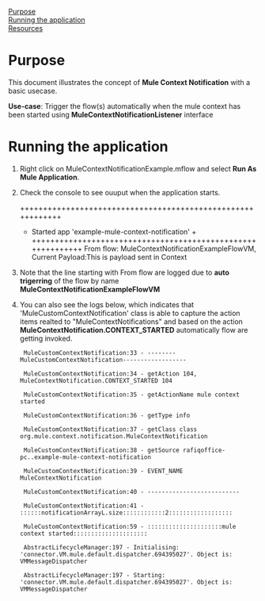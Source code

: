 [Purpose](#purpose)  
[Running the application](#running-the-application)  
[Resources](#resources)

Purpose
===========

This document illustrates the concept of **Mule Context Notification** with a basic usecase.


**Use-case**: Trigger the flow(s) automatically when the mule context has been started using **MuleContextNotificationListener** interface

Running the application
=======================

1. Right click on MuleContextNotificationExample.mflow and select **Run As Mule Application**.
2. Check the console to see ouuput when the application starts.

	++++++++++++++++++++++++++++++++++++++++++++++++++++++++++++
	+ Started app 'example-mule-context-notification'          +
	++++++++++++++++++++++++++++++++++++++++++++++++++++++++++++
	From flow: MuleContextNotificationExampleFlowVM, Current Payload:This is payload sent in Context

3. Note that the line starting with From flow are logged due to **auto trigerring** of the flow by name **MuleContextNotificationExampleFlowVM**

4. You can also see the logs below, which indicates that 'MuleCustomContextNotification' class is able to capture the action items realted to "MuleContextNotifications" 
	and based on the action **MuleContextNotification.CONTEXT_STARTED** automatically flow are getting invoked.

		MuleCustomContextNotification:33 - --------MuleCustomContextNotification------------------
		
		MuleCustomContextNotification:34 - getAction 104, MuleContextNotification.CONTEXT_STARTED 104
		
		MuleCustomContextNotification:35 - getActionName mule context started
		
		MuleCustomContextNotification:36 - getType info
		
		MuleCustomContextNotification:37 - getClass class org.mule.context.notification.MuleContextNotification
		
		MuleCustomContextNotification:38 - getSource rafiqoffice-pc..example-mule-context-notification
		
		MuleCustomContextNotification:39 - EVENT_NAME MuleContextNotification
		
		MuleCustomContextNotification:40 - --------------------------
		
		MuleCustomContextNotification:41 - ::::::notificationArrayL.size::::::::::::2::::::::::::::::::
		
		MuleCustomContextNotification:59 - :::::::::::::::::::::mule context started:::::::::::::::::::::
		
		AbstractLifecycleManager:197 - Initialising: 'connector.VM.mule.default.dispatcher.694395027'. Object is: VMMessageDispatcher
		
		AbstractLifecycleManager:197 - Starting: 'connector.VM.mule.default.dispatcher.694395027'. Object is: VMMessageDispatcher
